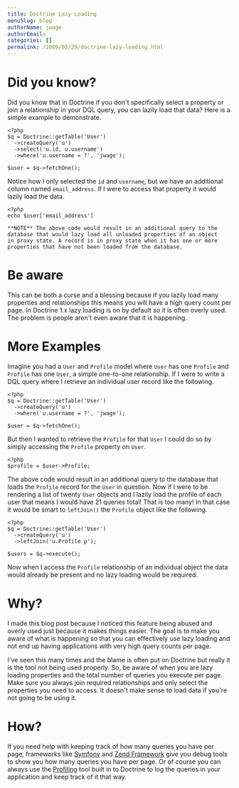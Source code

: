 ```yaml
---
title: Doctrine Lazy Loading
menuSlug: blog
authorName: jwage 
authorEmail: 
categories: []
permalink: /2009/05/29/doctrine-lazy-loading.html
---
```

Did you know?
=============

Did you know that in Doctrine if you don't specifically select a
property or join a relationship in your DQL query, you can lazily load
that data? Here is a simple example to demonstrate.

~~~~ {.sourceCode .php}
<?php
$q = Doctrine::getTable('User')
  ->createQuery('u')
  ->select('u.id, u.username')
  ->where('u.username = ?', 'jwage');

$user = $q->fetchOne();
~~~~

Notice how I only selected the `id` and `username`, but we have an
additional column named `email_address`. If I were to access that
property it would lazily load the data.

~~~~ {.sourceCode .php}
<?php
echo $user['email_address']

**NOTE** The above code would result in an additional query to the
database that would lazy load all unloaded properties of an object
in proxy state. A record is in proxy state when it has one or more
properties that have not been loaded from the database.
~~~~

Be aware
========

This can be both a curse and a blessing because if you lazily load many
properties and relationships this means you will have a high query count
per page. In Doctrine 1.x lazy loading is on by default so it is often
overly used. The problem is people aren't even aware that it is
happening.

More Examples
=============

Imagine you had a `User` and `Profile` model where `User` has one
`Profile` and `Profile` has one `User`, a simple one-to-one
relationship. If I were to write a DQL query where I retrieve an
individual user record like the following.

~~~~ {.sourceCode .php}
<?php
$q = Doctrine::getTable('User')
  ->createQuery('u')
  ->where('u.username = ?', 'jwage');

$user = $q->fetchOne();
~~~~

But then I wanted to retrieve the `Profile` for that `User` I could do
so by simply accessing the `Profile` property on `User`.

~~~~ {.sourceCode .php}
<?php
$profile = $user->Profile;
~~~~

The above code would result in an additional query to the database that
loads the `Profile` record for the `User` in question. Now if I were to
be rendering a list of twenty `User` objects and I lazily load the
profile of each user that means I would have 21 queries total! That is
too many! In that case it would be smart to `leftJoin()` the `Profile`
object like the following.

~~~~ {.sourceCode .php}
<?php
$q = Doctrine::getTable('User')
  ->createQuery('u')
  ->leftJoin('u.Profile p');

$users = $q->execute();
~~~~

Now when I access the `Profile` relationship of an individual object the
data would already be present and no lazy loading would be required.

Why?
====

I made this blog post because I noticed this feature being abused and
overly used just because it makes things easier. The goal is to make you
aware of what is happening so that you can effectively use lazy loading
and not end up having applications with very high query counts per page.

I've seen this many times and the blame is often put on Doctrine but
really it is the tool not being used properly. So, be aware of when you
are lazy loading properties and the total number of queries you execute
per page. Make sure you always join required relationships and only
select the properties you need to access. It doesn't make sense to load
data if you're not going to be using it.

How?
====

If you need help with keeping track of how many queries you have per
page, frameworks like
[Symfony](http://www.symfony-project.org/book/1_0/16-Application-Management-Tools#chapter_16_sub_web_debug_toolbar)
and [Zend Framework](http://framework.zend.com) give you debug tools to
show you how many queries you have per page. Or of course you can always
use the
[Profiling](http://www.doctrine-project.org/documentation/manual/1_1/en/component-overview:profiler)
tool built in to Doctrine to log the queries in your application and
keep track of it that way.

